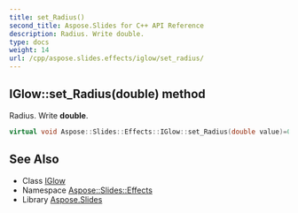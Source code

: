 ```yaml
---
title: set_Radius()
second_title: Aspose.Slides for C++ API Reference
description: Radius. Write double.
type: docs
weight: 14
url: /cpp/aspose.slides.effects/iglow/set_radius/
---
```

## IGlow::set_Radius(double) method


Radius. Write **double**.

```cpp
virtual void Aspose::Slides::Effects::IGlow::set_Radius(double value)=0
```

## See Also

* Class [IGlow](./)
* Namespace [Aspose::Slides::Effects](../)
* Library [Aspose.Slides](../../)